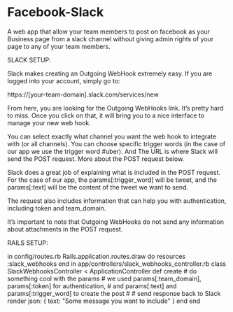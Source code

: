 # Facebook-Slack
A web app that allow your team members to post on facebook as your Business page from a slack channel without giving admin rights of your page to any of your team members.

SLACK SETUP:

Slack makes creating an Outgoing WebHook extremely easy. If you are logged into your account, simply go to:

https://[your-team-domain].slack.com/services/new

From here, you are looking for the Outgoing WebHooks link. It’s pretty hard to miss.
Once you click on that, it will bring you to a nice interface to manage your new web hook.

You can select exactly what channel you want the web hook to integrate with (or all channels).
You can choose specific trigger words (in the case of our app we use the trigger word #uber).
And The URL is where Slack will send the POST request. More about the POST request below.

Slack does a great job of explaining what is included in the POST request. For the case of our app, the params[:trigger_word] will be tweet, and the params[:text] will be the content of the tweet we want to send.

The request also includes information that can help you with authentication, including token and team_domain.

It’s important to note that Outgoing WebHooks do not send any information about attachments in the POST request.

RAILS SETUP:

in config/routes.rb
  Rails.application.routes.draw do
  resources :slack_webhooks
  end
in app/controllers/slack_webhooks_controller.rb
      class SlackWebhooksController &lt; ApplicationController
      def create
        # do something cool with the params
        # we used params[:team_domain], params[:token] for authentication, 
        # and params[:text] and params[:trigger_word] to create the post
        #
        # send response back to Slack
        render json: { text: "Some message you want to include" }
      end
    end

